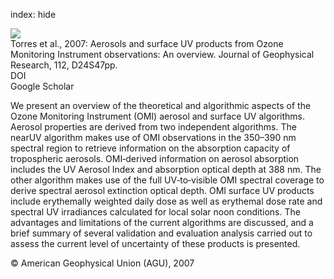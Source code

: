 index: hide

<div class="Citation">
    <div class="Citation-thumb CitationThumb-linked"  data-href="https://doi.org/10.1029/2007jd008809">
      <img src="https://static.claimspace.cloud/climate-study-static/refs/thumbs/7/Torres_et_al_2007-thumb.png" />
    </div>

  <div class="Citation-body">
    <div class="Citation-text">Torres et al., 2007: Aerosols and surface UV products from Ozone Monitoring Instrument observations: An overview. <span class="Article-journal">Journal of Geophysical Research, </span><span class="Article-volume">112, </span>D24S47pp.</div>
    <div class="Citation-links">
      <div class="CitationLink" data-href="https://doi.org/10.1029/2007jd008809">
        <div class="CitationLink-icon CitationLink-Doi"></div>
        <div class="CitationLink-text">DOI</div>
      </div>
      <div class="CitationLink" data-href="https://scholar.google.com/scholar?q=10.1029/2007jd008809">
        <div class="CitationLink-icon CitationLink-Scholar"></div>
        <div class="CitationLink-text">Google Scholar</div>
      </div>
    </div>
  </div>
</div>

We present an overview of the theoretical and algorithmic aspects of the Ozone Monitoring Instrument (OMI) aerosol and surface UV algorithms. Aerosol properties are derived from two independent algorithms. The nearUV algorithm makes use of OMI observations in the 350–390 nm spectral region to retrieve information on the absorption capacity of tropospheric aerosols. OMI‐derived information on aerosol absorption includes the UV Aerosol Index and absorption optical depth at 388 nm. The other algorithm makes use of the full UV‐to‐visible OMI spectral coverage to derive spectral aerosol extinction optical depth. OMI surface UV products include erythemally weighted daily dose as well as erythemal dose rate and spectral UV irradiances calculated for local solar noon conditions. The advantages and limitations of the current algorithms are discussed, and a brief summary of several validation and evaluation analysis carried out to assess the current level of uncertainty of these products is presented.

<div class="Citation-copy">
&copy; American Geophysical Union (AGU), 2007
</div>